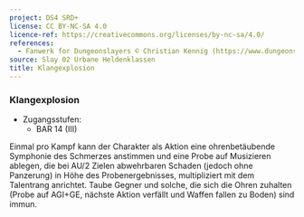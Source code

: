 ```yaml
---
project: DS4 SRD+
license: CC BY-NC-SA 4.0
licence-ref: https://creativecommons.org/licenses/by-nc-sa/4.0/
references: 
  - Fanwerk for Dungeonslayers © Christian Kennig (https://www.dungeonslayers.net/)
source: Slay 02 Urbane Heldenklassen
title: Klangexplosion
---
```


### Klangexplosion

- Zugangsstufen:
  - BAR 14 (III)

Einmal pro Kampf kann der Charakter als Aktion eine ohrenbetäubende Symphonie des Schmerzes anstimmen und eine Probe auf Musizieren ablegen, die bei AU/2 Zielen abwehrbaren Schaden (jedoch ohne Panzerung) in Höhe des Probenergebnisses, multipliziert mit dem Talentrang anrichtet. Taube Gegner und solche, die sich die Ohren zuhalten (Probe auf AGI+GE, nächste Aktion verfällt und Waffen fallen zu Boden) sind immun.

